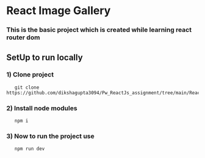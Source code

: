 # React Image Gallery 

### This is the basic project which is created while learning react router dom 
## SetUp to run locally 
 ### 1) Clone project 
       git clone https://github.com/dikshagupta3094/Pw_ReactJs_assignment/tree/main/React_module3
 ### 2) Install node modules
       npm i 
 ### 3) Now to run the project use
       npm run dev
